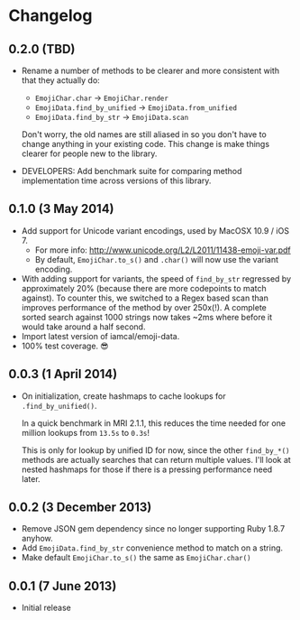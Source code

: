 # Changelog

## 0.2.0 (TBD)

 * Rename a number of methods to be clearer and more consistent with that they
   actually do:
     - `EmojiChar.char` → `EmojiChar.render`
     - `EmojiData.find_by_unified` → `EmojiData.from_unified`
     - `EmojiData.find_by_str` → `EmojiData.scan`

   Don't worry, the old names are still aliased in so you don't have to change
   anything in your existing code.  This change is make things clearer for
   people new to the library.

 * DEVELOPERS: Add benchmark suite for comparing method implementation time
   across versions of this library.

## 0.1.0 (3 May 2014)

 * Add support for Unicode variant encodings, used by MacOSX 10.9 / iOS 7.
   - For more info: http://www.unicode.org/L2/L2011/11438-emoji-var.pdf
   - By default, `EmojiChar.to_s()` and `.char()` will now use the variant
     encoding.
 * With adding support for variants, the speed of `find_by_str` regressed by
   approximately 20% (because there are more codepoints to match against). To
   counter this, we switched to a Regex based scan than improves performance of
   the method by over 250x(!).  A complete sorted search against 1000 strings
   now takes ~2ms where before it would take around a half second.
 * Import latest version of iamcal/emoji-data.
 * 100% test coverage. :sunglasses:

## 0.0.3 (1 April 2014)

 * On initialization, create hashmaps to cache lookups for `.find_by_unified()`.

   In a quick benchmark in MRI 2.1.1, this reduces the time needed for one
   million lookups from `13.5s` to `0.3s`!

   This is only for lookup by unified ID for now, since the other `find_by_*()`
   methods are actually searches that can return multiple values.  I'll look at
   nested hashmaps for those if there is a pressing performance need later.

## 0.0.2 (3 December 2013)

 * Remove JSON gem dependency since no longer supporting Ruby 1.8.7 anyhow.
 * Add `EmojiData.find_by_str` convenience method to match on a string.
 * Make default `EmojiChar.to_s()` the same as `EmojiChar.char()`


## 0.0.1 (7 June 2013)

 * Initial release
